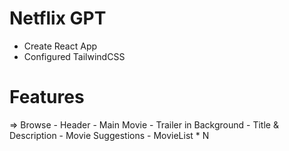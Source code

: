 # Netflix GPT

- Create React App
- Configured TailwindCSS




# Features
=> Browse
    - Header
    - Main Movie
        - Trailer in Background
        - Title & Description
        - Movie Suggestions
           - MovieList * N